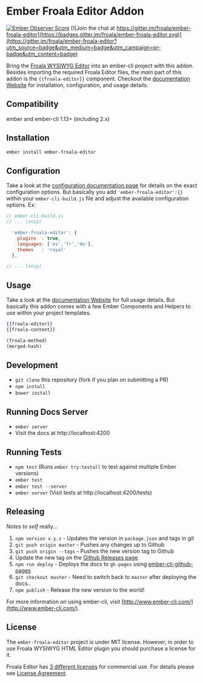 # Ember Froala Editor Addon

[![Ember Observer Score](http://emberobserver.com/badges/ember-froala-editor.svg)](http://emberobserver.com/addons/ember-froala-editor)
[![Join the chat at https://gitter.im/froala/ember-froala-editor](https://badges.gitter.im/froala/ember-froala-editor.svg)](https://gitter.im/froala/ember-froala-editor?utm_source=badge&utm_medium=badge&utm_campaign=pr-badge&utm_content=badge)

Bring the [Froala WYSIWYG Editor](https://www.froala.com/wysiwyg-editor)
into an ember-cli project with this addon. Besides importing the required
Froala Editor files, the _main_ part of this addon is the `{{froala-editor}}`
component. Checkout the [documentation Website](http://froala.github.io/ember-froala-editor/)
for installation, configuration, and usage details.


## Compatibility

ember and ember-cli 1.13+ (including 2.x)


## Installation

```bash
ember install ember-froala-editor
```


## Configuration

Take a look at the [configuration documentation page](http://froala.github.io/ember-froala-editor/#addon/configuration)
for details on the exact configuration options. But basically you add
`'ember-froala-editor':{}` within your `ember-cli-build.js` file and adjust
the available configuration options. Ex:

```js
// ember-cli-build.js
// ... (snip)

  'ember-froala-editor': {
    plugins  : true,
    languages: ['es','fr','de'],
    themes   : 'royal'
  },

// ... (snip)
```


## Usage

Take a look at the [documentation Website](http://froala.github.io/ember-froala-editor/)
for full usage details. But basically this addon comes with a few Ember
Components and Helpers to use within your project templates.

```hbs
{{froala-editor}}
{{froala-content}}
```

```hbs
(froala-method)
(merged-hash)
```


## Development

* `git clone` this repository (fork if you plan on submitting a PR)
* `npm install`
* `bower install`


## Running Docs Server

* `ember server`
* Visit the docs at http://localhost:4200


## Running Tests

* `npm test` (Runs `ember try:testall` to test against multiple Ember versions)
* `ember test`
* `ember test --server`
* `ember server` (Visit tests at http://localhost:4200/tests)


## Releasing

_Notes to self_ really...

1. `npm version x.y.z` - Updates the version in `package.json` and tags in git
2. `git push origin master` - Pushes any changes up to Github
3. `git push origin --tags` - Pushes the new version tag to Github
4. Update the new tag on the [Github Releases page](https://github.com/froala/ember-froala-editor/releases)
5. `npm run deploy` - Deploys the docs to `gh-pages` using [ember-cli-github-pages](https://github.com/poetic/ember-cli-github-pages#how-can-i-create-an-automated-deploy-script)
6. `git checkout master` - Need to switch back to `master` after deploying the docs..
7. `npm publish` - Release the new version to the world!


For more information on using ember-cli, visit [http://www.ember-cli.com/](http://www.ember-cli.com/).

## License

The `ember-froala-editor` project is under MIT license. However, in order to use Froala WYSIWYG HTML Editor plugin you should purchase a license for it.

Froala Editor has [3 different licenses](http://froala.com/wysiwyg-editor/pricing) for commercial use.
For details please see [License Agreement](http://froala.com/wysiwyg-editor/terms).

